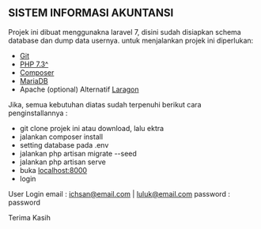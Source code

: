 
## SISTEM INFORMASI AKUNTANSI

Projek ini dibuat menggunakna laravel 7, disini sudah disiapkan schema database dan dump data usernya. untuk menjalankan projek ini diperlukan:
- [Git](https://git-scm.com/downloads)
- [PHP 7.3^](https://www.php.net/downloads.php)
- [Composer](https://getcomposer.org/download/)
- [MariaDB](https://mariadb.org/download/)
- Apache (optional)
Alternatif [Laragon](https://laragon.org/download/)

Jika, semua kebutuhan diatas sudah terpenuhi berikut cara penginstallannya :
- git clone projek ini atau download, lalu ektra
- jalankan composer install
- setting database pada .env
- jalankan php artisan migrate --seed
- jalankan php artisan serve
- buka [localhost:8000](http://localhost:8000)
- login

User Login
email : ichsan@email.com | luluk@email.com
password : password

Terima Kasih
